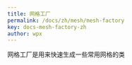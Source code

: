 ```yaml
---
title: 网格工厂
permalink: /docs/zh/mesh/mesh-factory
key: docs-mesh-factory-zh
author: wpx
---
```


网格工厂是用来快速生成一些常用网格的类

